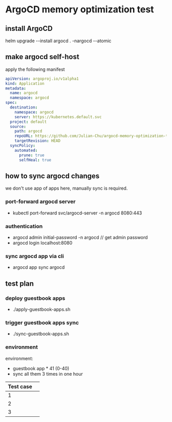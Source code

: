 # ArgoCD memory optimization test

## install ArgoCD 
helm upgrade --install argocd . -nargocd --atomic

## make argocd self-host

apply the following manifest

```yaml
apiVersion: argoproj.io/v1alpha1
kind: Application
metadata:
  name: argocd
  namespace: argocd
spec:
  destination:
    namespace: argocd
    server: https://kubernetes.default.svc
  project: default
  source:
    path: argocd
    repoURL: https://github.com/Julian-Chu/argocd-memory-optimization-test.git
    targetRevision: HEAD
  syncPolicy:
    automated:
      prune: true
      selfHeal: true

```

## how to sync argocd changes
we don't use app of apps here, manually sync is required.

### port-forward argocd server
- kubectl port-forward svc/argocd-server -n argocd 8080:443
### authentication
- argocd admin initial-password -n argocd  // get admin password 
- argocd login localhost:8080

### sync argocd app via cli
- argocd app sync argocd

## test plan

### deploy guestbook apps
- ./apply-guestbook-apps.sh
### trigger guestbook apps sync
- ./sync-guestbook-apps.sh

### environment

environment:
- guestbook app * 41 (0-40)
- sync all them 3 times in one hour


| Test case |         | 
| --------- | ------- |
|    1      |         |
|    2      |         |
|    3      |         |
